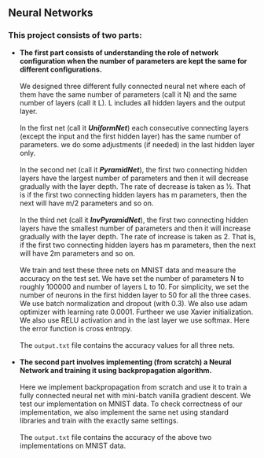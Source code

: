## Neural Networks
### This project consists of two parts:
- **The first part consists of understanding the role of network configuration when 
the number of parameters are kept the same for different configurations.** </br></br>
We designed three different fully connected neural net where each of them have the same 
number of parameters (call it N) and the same number of layers (call it L). L includes all hidden 
layers and the output layer. </br></br>
In the first net (call it ***UniformNet***) each consecutive connecting layers (except the input and the 
first hidden layer) has the same number of parameters. we do some adjustments (if needed) in the last hidden layer only. </br></br>
In the second net (call it ***PyramidNet***), the first two connecting hidden layers have the largest 
number of parameters and then it will decrease gradually with the layer depth. The rate of 
decrease is taken as ½. That is if the first two connecting hidden layers has m parameters, then the next will 
have m/2 parameters and so on. </br></br>
In the third net (call it ***InvPyramidNet***), the first two connecting hidden layers have the smallest 
number of parameters and then it will increase gradually with the layer depth. The rate of 
increase is taken as 2. That is, if the first two connecting hidden layers has m parameters, then the next 
will have 2m parameters and so on. </br></br>
We train and test these three nets on MNIST data and measure the accuracy on the test set. We have set the 
number of parameters N to roughly 100000 and number of layers L to 10. For simplicity, we set the number 
of neurons in the first hidden layer to 50 for all the three cases. We use batch normalization and 
dropout (with 0.3). We also use adam optimizer with learning rate 0.0001. Furtheer we use Xavier initialization. We also use 
RELU activation and in the last layer we use softmax. Here the error function is cross entropy. </br></br>
The `output.txt` file contains the accuracy values for all three nets. </br></br>
- **The second part involves implementing (from scratch) a Neural Network and training it using backpropagation algorithm.** </br></br>
Here we implement backpropagation from scratch and use it to train a fully connected neural net with 
mini-batch vanilla gradient descent. We test our implementation on MNIST data. To check 
correctness of our implementation, we also implement the same net using standard libraries and 
train with the exactly same settings. </br></br>
The `output.txt` file contains the accuracy of the above two implementations on MNIST 
data.
